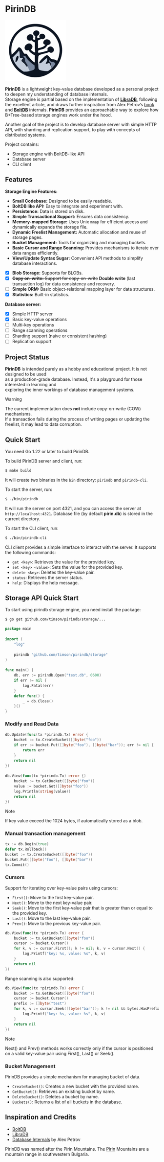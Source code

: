 # PirinDB

<img src="images/pirindb_logo.png" alt="PirinDB Logo" width="200">

**PirinDB** is a lightweight key-value database developed as a personal project to deepen my 
understanding of database internals.  
Storage engine is partial based on the implementation of [**LibraDB**](https://github.com/amit-davidson/LibraDB), 
following the excellent article, and draws further inspiration from Alex Petrov’s [book](https://www.amazon.com/Database-Internals-Deep-Distributed-Systems/dp/1492040347) 
and [**BoltDB**](https://github.com/boltdb/bolt) internals. **PirinDB** provides an approachable way to explore how B+Tree-based storage engines
work under the hood.

Another goal of the project is to develop database server with simple HTTP API, with sharding and 
replication support, to play with concepts of distributed systems.

Project contains:
 - Storage engine with BoltDB-like API
 - Database server
 - CLI client

## Features

**Storage Engine Features:**

- **Small Codebase:** Designed to be easily readable.
- **BoltDB like API:** Easy to integrate and experiment with.
- **Persistence:** Data is stored on disk.
- **Simple Transactional Support:** Ensures data consistency.
- **Memory-mapped Storage:** Uses Unix `mmap` for efficient access and dynamically expands the storage file.
- **Dynamic Freelist Management:** Automatic allocation and reuse of storage pages.
- **Bucket Management:** Tools for organizing and managing buckets.
- **Basic Cursor and Range Scanning:** Provides mechanisms to iterate over data ranges efficiently.
- **View/Update Syntax Sugar:** Convenient API methods to simplify database interactions.
- [x] **Blob Storage:** Supports for BLOBs.
- [x] ~~**Copy on-write:** Support for copy-on-write~~ **Double write** (last transaction log) for data consistency and recovery.
- [ ] **Simple ORM:** Basic object-relational mapping layer for data structures.
- [x] **Statistics:** Built-in statistics.

**Database server:**

- [x] Simple HTTP server
- [x] Basic key-value operations
- [ ] Multi-key operations
- [ ] Range scanning operations
- [ ] Sharding support (naive or consistent hashing)
- [ ] Replication support

## Project Status

**PirinDB** is intended purely as a hobby and educational project. It is not designed to be used  
as a production-grade database. Instead, it's a playground for those interested in learning and  
exploring the inner workings of database management systems.

> [!WARNING]
> The current implementation does **not** include copy-on-write (COW) mechanisms.  
> If a transaction fails during the process of writing pages or updating the freelist, it may lead 
> to data corruption.

## Quick Start
You need Go 1.22 or later to build PirinDB.

To build PirinDB server and client, run:

```bash
$ make build
```
It will create two binaries in the `bin` directory: `pirindb` and `pirindb-cli`.

To start the server, run:

```bash
$ ./bin/pirindb
```
It will run the server on port 4321, and you can access the server at `http://localhost:4321`.
Database file (by default **pirin.db**) is stored in the current directory.

To start the CLI client, run:

```bash
$ ./bin/pirindb-cli
```

CLI client provides a simple interface to interact with the server. It supports the following commands:
- `get <key>`: Retrieves the value for the provided key.
- `set <key> <value>`: Sets the value for the provided key.
- `delete <key>`: Deletes the key-value pair.
- `status`: Retrieves the server status.
- `help`: Displays the help message.



## Storage API Quick Start

To start using pirindb storage engine, you need install the package:

```bash
$ go get github.com/timson/pirindb/storage/...
```

```Go
package main

import (
	"log"

	pirindb "github.com/timson/pirindb/storage"
)

func main() {
	db, err := pirindb.Open("test.db", 0600)
	if err != nil {
		log.Fatal(err)
	}
	defer func() {
		_ = db.Close()
	}()
}

```

### Modify and Read Data

```Go
db.Update(func(tx *pirindb.Tx) error {
	bucket := tx.CreateBucket([]byte("foo"))
    if err := bucket.Put([]byte("foo"), []byte("bar")); err != nil {
        return err
    }
    return nil
})

db.View(func(tx *pirindb.Tx) error {)
    bucket := tx.GetBucket([]byte("foo"))
    value := bucket.Get([]byte("foo"))
    log.Println(string(value))
    return nil
})
```
> [!NOTE]
> If key value exceed the 1024 bytes, if automatically stored as a blob.


### Manual transaction management

```Go
tx := db.Begin(true)
defer tx.Rollback()
bucket := tx.CreateBucket([]byte("foo"))
bucket.Put([]byte("foo"), []byte("bar"))
tx.Commit()
```

### Cursors

Support for iterating over key-value pairs using cursors:
- `First()`: Move to the first key-value pair.
- `Next()`: Move to the next key-value pair.
- `Seek()`: Move to the first key-value pair that is greater than or equal to the provided key.
- `Last()`: Move to the last key-value pair.
- `Prev()`: Move to the previous key-value pair.

```Go
db.View(func(tx *pirindb.Tx) error {
    bucket := tx.GetBucket([]byte("foo"))
    cursor := bucket.Cursor()
    for k, v := cursor.First(); k != nil; k, v = cursor.Next() {
        log.Printf("key: %s, value: %s", k, v)
    }
    return nil
})
```
Range scanning is also supported:

```Go
db.View(func(tx *pirindb.Tx) error {
    bucket := tx.GetBucket([]byte("foo"))
    cursor := bucket.Cursor()
    prefix := []byte("test")
    for k, v := cursor.Seek([]byte("bar")); k != nil && bytes.HasPrefix(k, prefix); k, v = cursor.Next() {
        log.Printf("key: %s, value: %s", k, v)
    }
    return nil
})
```

> [!NOTE]
> Next() and Prev() methods works correctly only if the cursor is positioned on a valid key-value pair using 
> First(), Last() or Seek().

### Bucket Management

PirinDB provides a simple mechanism for managing bucket of data.

- `CreateBucket()`: Creates a new bucket with the provided name.
- `GetBucket()`: Retrieves an existing bucket by name.
- `DeleteBucket()`: Deletes a bucket by name.
- `Buckets()`: Returns a list of all buckets in the database.



## Inspiration and Credits

- [BoltDB](https://github.com/boltdb/bolt)
- [LibraDB](https://github.com/amit-davidson/LibraDB)
- [Database Internals](https://www.amazon.com/Database-Internals-Deep-Distributed-Systems/dp/1492040347) by Alex Petrov

PirinDB was named after the Pirin Mountains. 
The [Pirin](https://en.wikipedia.org/wiki/Pirin) Mountains are a mountain 
range in southwestern Bulgaria.